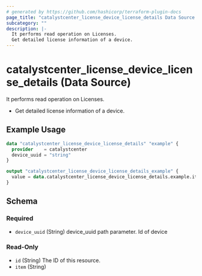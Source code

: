 ```yaml
---
# generated by https://github.com/hashicorp/terraform-plugin-docs
page_title: "catalystcenter_license_device_license_details Data Source - terraform-provider-catalystcenter"
subcategory: ""
description: |-
  It performs read operation on Licenses.
  Get detailed license information of a device.
---
```


# catalystcenter_license_device_license_details (Data Source)

It performs read operation on Licenses.

- Get detailed license information of a device.

## Example Usage

```terraform
data "catalystcenter_license_device_license_details" "example" {
  provider    = catalystcenter
  device_uuid = "string"
}

output "catalystcenter_license_device_license_details_example" {
  value = data.catalystcenter_license_device_license_details.example.item
}
```

<!-- schema generated by tfplugindocs -->
## Schema

### Required

- `device_uuid` (String) device_uuid path parameter. Id of device

### Read-Only

- `id` (String) The ID of this resource.
- `item` (String)
